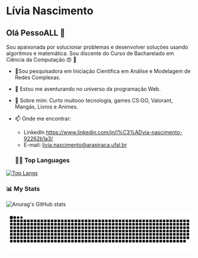 # Lívia Nascimento

## Olá PessoALL 👋

 
Sou apaixonada por solucionar problemas e desenvolver soluções usando algoritmos e matemática.
Sou discente do Curso de Bacharelado em Ciência da Computação.:heart_eyes: :sparkling_heart:

- 🔭Sou pesquisadora em Iniciação Cientifica em Análise e Modelagem de Redes Complexas. 
- 🌱 Estou me aventurando no universo da programação Web.
- 💬 Sobre mim: Curto muitooo tecnologia, games CS:GO, Valorant, Mangás, Livros e Animes.
- 📫 Onde me encontrar: 
  - LinkedIn https://www.linkedin.com/in/l%C3%ADvia-nascimento-92262b1a3/ 
  - E-mail: livia.nascimento@arapiraca.ufal.br


  ### 👩‍💻 Top Languages
[![Top Langs](https://github-readme-stats.vercel.app/api/top-langs/?username=Livcrst&layout=compact)](https://github.com/anuraghazra/github-readme-stats)

### 📊 My Stats
![Anurag's GitHub stats](https://github-readme-stats.vercel.app/api?username=Livcrst&show_icons=true&theme=tokyonight)

  ![Snake animation](https://github.com/Livcrst/Livcrst/blob/output/github-contribution-grid-snake.svg)
